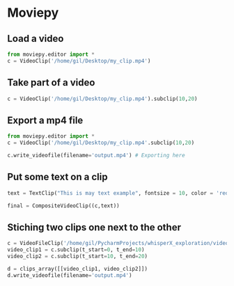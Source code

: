# Moviepy

## Load a video 

```python
from moviepy.editor import *
c = VideoClip('/home/gil/Desktop/my_clip.mp4')
```


## Take part of a video
```python
c = VideoClip('/home/gil/Desktop/my_clip.mp4').subclip(10,20)
```

## Export a mp4 file

```python
from moviepy.editor import *
c = VideoClip('/home/gil/Desktop/my_clip.mp4'.subclip(10,20)

c.write_videofile(filename='output.mp4') # Exporting here
```

## Put some text on a clip
```python
text = TextClip("This is may text example", fontsize = 10, color = 'red').set_position(('left','top')).set_duration(10)

final = CompositeVideoClip((c,text))
```




## Stiching two clips one next to the other

```python
c = VideoFileClip('/home/gil/PycharmProjects/whisperX_exploration/videos/Oddly_Satisfying_Video.mp4')
video_clip1 = c.subclip(t_start=0, t_end=10)
video_clip2 = c.subclip(t_start=10, t_end=20)

d = clips_array([[video_clip1, video_clip2]])
d.write_videofile(filename='output.mp4')
```